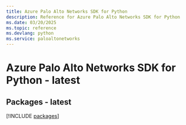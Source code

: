 ```yaml
---
title: Azure Palo Alto Networks SDK for Python
description: Reference for Azure Palo Alto Networks SDK for Python
ms.date: 03/20/2025
ms.topic: reference
ms.devlang: python
ms.service: paloaltonetworks
---
```

# Azure Palo Alto Networks SDK for Python - latest
## Packages - latest
[!INCLUDE [packages](palo-alto-networks-index.md)]